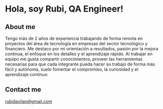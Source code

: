 # Hola, soy Rubi, QA Engineer!
## About me
Tengo más de 2 años de experiencia trabajando de forma remota en proyectos del área de tecnología en empresas del sector tecnológico y financiero.
Me destaco por mi orientación a resultados, pasión por la mejora continua, el enfoque en los detalles y el aprendizaje rápido.
Al trabajar en equipo me gusta compartir conocimientos, proveer las herramientas necesarias para que cada integrante pueda hacer su trabajo de forma más fácil y autónoma, suelo fomentar el compromiso, la curiosidad y el aprendizaje continuo.
## Contact me
rubidavilan@gmail.com
